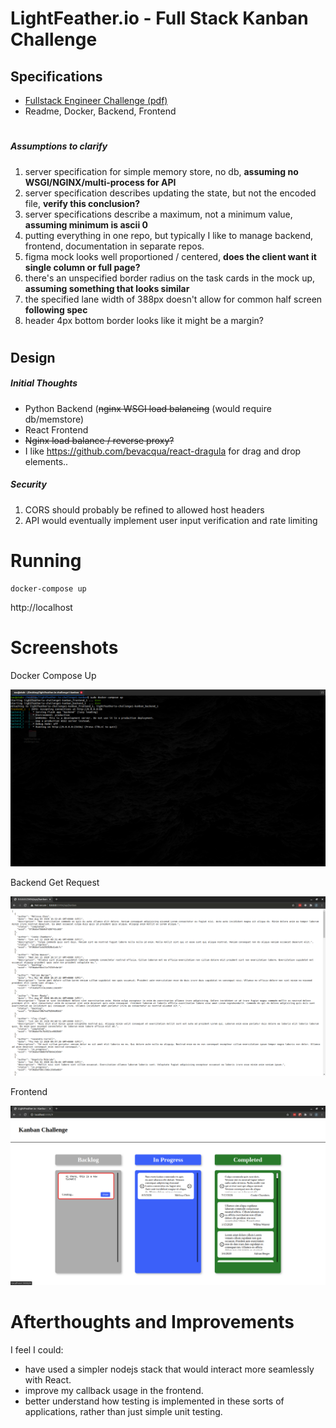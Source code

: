 # LightFeather.io - Full Stack Kanban Challenge

## Specifications

* [Fullstack Engineer Challenge (pdf)](documentation/specification/Fullstack%20Engineer%20Challenge%202.0.pdf)
* Readme, Docker, Backend, Frontend

#
##### Assumptions to clarify
1. server specification for simple memory store, no db, **assuming no WSGI/NGINX/multi-process for API**
2. server specification describes updating the state, but not the encoded file, **verify this conclusion?**
3. server specifications describe a maximum, not a minimum value, **assuming minimum is ascii 0**
4. putting everything in one repo, but typically I like to manage backend, frontend, documentation in separate repos.
5. figma mock looks well proportioned / centered, **does the client want it single column or full page?**
6. there's an unspecified border radius on the task cards in the mock up, **assuming something that looks similar**
7. the specified lane width of 388px doesn't allow for common half screen **following spec**
8. header 4px bottom border looks like it might be a margin?
#
#

## Design

##### Initial Thoughts

* Python Backend (~~nginx WSGI load balancing~~ (would require db/memstore)
* React Frontend
* ~~Nginx load balance / reverse proxy?~~
* I like https://github.com/bevacqua/react-dragula for drag and drop elements..

##### Security
1. CORS should probably be refined to allowed host headers
2. API would eventually implement user input verification and rate limiting

# Running
```shell script
docker-compose up
```

http://localhost

# Screenshots

Docker Compose Up

![](documentation/screenshots/docker-compose_up.png)

Backend Get Request

![](documentation/screenshots/backend_GET.png)

Frontend

![](documentation/screenshots/frontend.png)

# Afterthoughts and Improvements

I feel I could:

* have used a simpler nodejs stack that would interact more seamlessly with React.
* improve my callback usage in the frontend.
* better understand how testing is implemented in these sorts of applications, rather than just simple unit testing.
